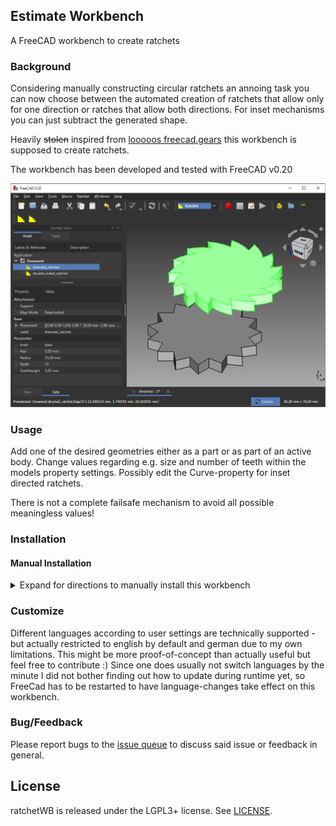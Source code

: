 ## Estimate Workbench 

A FreeCAD workbench to create ratchets

### Background
Considering manually constructing circular ratchets an annoing task you can now choose between the automated creation of ratchets that allow only for one direction or ratches that allow both directions. For inset mechanisms you can just subtract the generated shape.

Heavily <s>stolen</s> inspired from [looooos freecad.gears](https://github.com/looooo/freecad.gears) this workbench is supposed to create ratchets.

The workbench has been developed and tested with FreeCAD v0.20

![screenshot](https://raw.githubusercontent.com/erroronline1/ratchetWB/master/freecad/ratchetWB/resources/screenshot.png)

### Usage

Add one of the desired geometries either as a part or as part of an active body. Change values regarding e.g. size and number of teeth within the models property settings. Possibly edit the Curve-property for inset directed ratchets.

There is not a complete failsafe mechanism to avoid all possible meaningless values! 

### Installation 

#### Manual Installation

<details>
<summary>Expand for directions to manually install this workbench</summary>

This workbench can be installed manually by adding the whole folder into the personal FreeCAD folder

- for Linux `/home/user/.local/share/FreeCAD/Mod/`
- for Windows `%APPDATA%\FreeCAD\Mod\` or `C:\Users\username\Appdata\Roaming\FreeCAD\Mod\`
- for Windows as portable app `wherever_stored\FreeCADPortable\Data\FreeCADAppData\Mod`
- for macOS `~/Library/Preferences/FreeCAD/Mod/`

Occasionally rename from ratchetWB-master to ratchetWB if downloaded as zip from github

</details>

### Customize

Different languages according to user settings are technically supported - but actually restricted to english by default and german due to my own limitations. This might be more proof-of-concept than actually useful but feel free to contribute :) Since one does usually not switch languages by the minute I did not bother finding out how to update during runtime yet, so FreeCad has to be restarted to have language-changes take effect on this workbench.

### Bug/Feedback

Please report bugs to the [issue queue](https://github.com/erroronline1/ratchetWB/issues) to discuss said issue or feedback in general.   

## License

ratchetWB is released under the LGPL3+ license. See [LICENSE](LICENSE).
